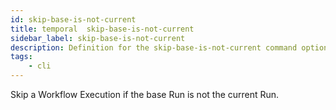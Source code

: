 ```yaml
---
id: skip-base-is-not-current
title: temporal  skip-base-is-not-current
sidebar_label: skip-base-is-not-current
description: Definition for the skip-base-is-not-current command option.
tags:
	- cli
---
```

Skip a Workflow Execution if the base Run is not the current Run.
